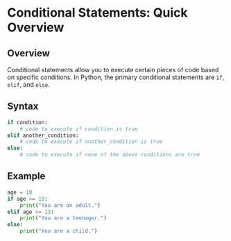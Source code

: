 # Conditional Statements: Quick Overview

## Overview
Conditional statements allow you to execute certain pieces of code based on specific conditions. In Python, the primary conditional statements are `if`, `elif`, and `else`.

## Syntax
```python
if condition:
    # code to execute if condition is true
elif another_condition:
    # code to execute if another_condition is true
else:
    # code to execute if none of the above conditions are true
```

## Example
```python
age = 18
if age >= 18:
    print("You are an adult.")
elif age >= 13:
    print("You are a teenager.")
else:
    print("You are a child.")
```
